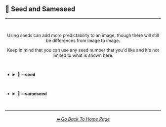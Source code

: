 <h2>🌱 Seed and Sameseed</h2>

<hr><!--------------->

<br>

<div align="center">

Using seeds can add more predictability to an image, though there will still be differences from image to image.

Keep in mind that you can use any seed number that you'd like and it's not limited to what is shown here.

</div>

<br>

- <details><summary><b>🌱 --seed</summary></b><p><div align="center">

    <table>
        <tr align=center valign=middle>
            <th width=175></th>
            <th width=196>MidJourney V1</th>
            <th width=196>MidJourney V2</th>
            <th width=196>MidJourney V3</th>
            <th width=196>MidJourney V4</th>
        </tr>
        <tr align=center valign=middle>
            <th>--seed 1</th>
            <td><img src="F://GitHubRepo/MidJourney-Styles-and-Keywords-Reference/Images/MJ_V1/Comparison_Page_Images/Seed_and_Sameseed/Seed/sphere_seed_1.webp?raw=true" width="256" /></td>
            <td><img src="F://GitHubRepo/MidJourney-Styles-and-Keywords-Reference/Images/MJ_V2/Comparison_Page_Images/Seed_and_Sameseed/Seed/sphere_seed_1.webp?raw=true" width="256" /></td>
            <td><img src="F://GitHubRepo/MidJourney-Styles-and-Keywords-Reference/Images/MJ_V3/Comparison_Page_Images/Seed_and_Sameseed/Seed/sphere_seed_1.webp?raw=true" width="256" /></td>
            <td><img src="F://GitHubRepo/MidJourney-Styles-and-Keywords-Reference/Images/MJ_V4/V4_Alpha_3.6/Comparison_Page_Images/Seed_and_Sameseed/Seed/Sphere_seed_1.webp?raw=true" width="256" /></td>
        </tr>
        <tr align=center valign=middle>
            <th>--seed 4775</th>
            <td><img src="F://GitHubRepo/MidJourney-Styles-and-Keywords-Reference/Images/MJ_V1/Comparison_Page_Images/Seed_and_Sameseed/Seed/sphere_seed_4775.webp?raw=true" width="256" /></td>
            <td><img src="F://GitHubRepo/MidJourney-Styles-and-Keywords-Reference/Images/MJ_V2/Comparison_Page_Images/Seed_and_Sameseed/Seed/sphere_seed_4775.webp?raw=true" width="256" /></td>
            <td><img src="F://GitHubRepo/MidJourney-Styles-and-Keywords-Reference/Images/MJ_V3/Comparison_Page_Images/Seed_and_Sameseed/Seed/sphere_seed_4775.webp?raw=true" width="256" /></td>
            <td><img src="F://GitHubRepo/MidJourney-Styles-and-Keywords-Reference/Images/MJ_V4/V4_Alpha_3.6/Comparison_Page_Images/Seed_and_Sameseed/Seed/Sphere_seed_4775.webp?raw=true" width="256" /></td>
        </tr>
        <tr align=center valign=middle>
            <th>--seed 4776</th>
            <td><img src="F://GitHubRepo/MidJourney-Styles-and-Keywords-Reference/Images/MJ_V1/Comparison_Page_Images/Seed_and_Sameseed/Seed/sphere_seed_4776_(1).webp?raw=true" width="256" /></td>
            <td><img src="F://GitHubRepo/MidJourney-Styles-and-Keywords-Reference/Images/MJ_V2/Comparison_Page_Images/Seed_and_Sameseed/Seed/sphere_seed_4776_(1).webp?raw=true" width="256" /></td>
            <td><img src="F://GitHubRepo/MidJourney-Styles-and-Keywords-Reference/Images/MJ_V3/Comparison_Page_Images/Seed_and_Sameseed/Seed/sphere_seed_4776_(1).webp?raw=true" width="256" /></td>
            <td><img src="F://GitHubRepo/MidJourney-Styles-and-Keywords-Reference/Images/MJ_V4/V4_Alpha_3.6/Comparison_Page_Images/Seed_and_Sameseed/Seed/Sphere_seed_4776.webp?raw=true" width="256" /></td>
        </tr>
        <tr align=center valign=middle>
            <th>--seed 4777</th>
            <td><img src="F://GitHubRepo/MidJourney-Styles-and-Keywords-Reference/Images/MJ_V1/Comparison_Page_Images/Seed_and_Sameseed/Seed/sphere_seed_4777.webp?raw=true" width="256" /></td>
            <td><img src="F://GitHubRepo/MidJourney-Styles-and-Keywords-Reference/Images/MJ_V2/Comparison_Page_Images/Seed_and_Sameseed/Seed/sphere_seed_4777.webp?raw=true" width="256" /></td>
            <td><img src="F://GitHubRepo/MidJourney-Styles-and-Keywords-Reference/Images/MJ_V3/Comparison_Page_Images/Seed_and_Sameseed/Seed/sphere_seed_4777.webp?raw=true" width="256" /></td>
            <td><img src="F://GitHubRepo/MidJourney-Styles-and-Keywords-Reference/Images/MJ_V4/V4_Alpha_3.6/Comparison_Page_Images/Seed_and_Sameseed/Seed/Sphere_seed_4777.webp?raw=true" width="256" /></td>
        </tr>
        <tr align=center valign=middle>
            <th>--seed 4778</th>
            <td><img src="F://GitHubRepo/MidJourney-Styles-and-Keywords-Reference/Images/MJ_V1/Comparison_Page_Images/Seed_and_Sameseed/Seed/sphere_seed_4778.webp?raw=true" width="256" /></td>
            <td><img src="F://GitHubRepo/MidJourney-Styles-and-Keywords-Reference/Images/MJ_V2/Comparison_Page_Images/Seed_and_Sameseed/Seed/sphere_seed_4778.webp?raw=true" width="256" /></td>
            <td><img src="F://GitHubRepo/MidJourney-Styles-and-Keywords-Reference/Images/MJ_V3/Comparison_Page_Images/Seed_and_Sameseed/Seed/sphere_seed_4778.webp?raw=true" width="256" /></td>
            <td><img src="F://GitHubRepo/MidJourney-Styles-and-Keywords-Reference/Images/MJ_V4/V4_Alpha_3.6/Comparison_Page_Images/Seed_and_Sameseed/Seed/Sphere_seed_4778.webp?raw=true" width="256" /></td>
        </tr>
    </table>

</div></p></details>


<br>


- <details><summary><b>🌱 --sameseed</summary></b><p><div align="center">

    <table>
        <tr align=center valign=middle>
            <th width=175></th>
            <th width=196>MidJourney V1</th>
            <th width=196>MidJourney V2</th>
            <th width=196>MidJourney V3</th>
            <th width=196>MidJourney V4</th>
        </tr>
        <tr align=center valign=middle>
            <th>--sameseed 1</th>
            <td><img src="F://GitHubRepo/MidJourney-Styles-and-Keywords-Reference/Images/MJ_V1/Comparison_Page_Images/Seed_and_Sameseed/Sameseed/sphere_sameseed_1.webp?raw=true" width="256" /></td>
            <td><img src="F://GitHubRepo/MidJourney-Styles-and-Keywords-Reference/Images/MJ_V2/Comparison_Page_Images/Seed_and_Sameseed/Sameseed/sphere_sameseed_1.webp?raw=true" width="256" /></td>
            <td><img src="F://GitHubRepo/MidJourney-Styles-and-Keywords-Reference/Images/MJ_V3/Comparison_Page_Images/Seed_and_Sameseed/Sameseed/sphere_sameseed_1.webp?raw=true" width="256" /></td>
            <td rowspan=5>Not Compatible With<br>--sameseed</td>
        </tr>
        <tr align=center valign=middle>
            <th>--sameseed 4775</th>
            <td><img src="F://GitHubRepo/MidJourney-Styles-and-Keywords-Reference/Images/MJ_V1/Comparison_Page_Images/Seed_and_Sameseed/Sameseed/sphere_sameseed_4775.webp?raw=true" width="256" /></td>
            <td><img src="F://GitHubRepo/MidJourney-Styles-and-Keywords-Reference/Images/MJ_V2/Comparison_Page_Images/Seed_and_Sameseed/Sameseed/sphere_sameseed_4775.webp?raw=true" width="256" /></td>
            <td><img src="F://GitHubRepo/MidJourney-Styles-and-Keywords-Reference/Images/MJ_V3/Comparison_Page_Images/Seed_and_Sameseed/Sameseed/sphere_sameseed_4775.webp?raw=true" width="256" /></td>
        </tr>
        <tr align=center valign=middle>
            <th>--sameseed 4776</th>
            <td><img src="F://GitHubRepo/MidJourney-Styles-and-Keywords-Reference/Images/MJ_V1/Comparison_Page_Images/Seed_and_Sameseed/Sameseed/sphere_sameseed_4776_(1).webp?raw=true" width="256" /></td>
            <td><img src="F://GitHubRepo/MidJourney-Styles-and-Keywords-Reference/Images/MJ_V2/Comparison_Page_Images/Seed_and_Sameseed/Sameseed/sphere_sameseed_4776_(1).webp?raw=true" width="256" /></td>
            <td><img src="F://GitHubRepo/MidJourney-Styles-and-Keywords-Reference/Images/MJ_V3/Comparison_Page_Images/Seed_and_Sameseed/Sameseed/sphere_sameseed_4776_(1).webp?raw=true" width="256" /></td>
        </tr>
        <tr align=center valign=middle>
            <th>--sameseed 4777</th>
            <td><img src="F://GitHubRepo/MidJourney-Styles-and-Keywords-Reference/Images/MJ_V1/Comparison_Page_Images/Seed_and_Sameseed/Sameseed/sphere_sameseed_4777.webp?raw=true" width="256" /></td>
            <td><img src="F://GitHubRepo/MidJourney-Styles-and-Keywords-Reference/Images/MJ_V2/Comparison_Page_Images/Seed_and_Sameseed/Sameseed/sphere_sameseed_4777.webp?raw=true" width="256" /></td>
            <td><img src="F://GitHubRepo/MidJourney-Styles-and-Keywords-Reference/Images/MJ_V3/Comparison_Page_Images/Seed_and_Sameseed/Sameseed/sphere_sameseed_4777.webp?raw=true" width="256" /></td>
        </tr>
        <tr align=center valign=middle>
            <th>--sameseed 4778</th>
            <td><img src="F://GitHubRepo/MidJourney-Styles-and-Keywords-Reference/Images/MJ_V1/Comparison_Page_Images/Seed_and_Sameseed/Sameseed/sphere_sameseed_4778.webp?raw=true" width="256" /></td>
            <td><img src="F://GitHubRepo/MidJourney-Styles-and-Keywords-Reference/Images/MJ_V2/Comparison_Page_Images/Seed_and_Sameseed/Sameseed/sphere_sameseed_4778.webp?raw=true" width="256" /></td>
            <td><img src="F://GitHubRepo/MidJourney-Styles-and-Keywords-Reference/Images/MJ_V3/Comparison_Page_Images/Seed_and_Sameseed/Sameseed/sphere_sameseed_4778.webp?raw=true" width="256" /></td>
        </tr>
    </table>

</div></p></details>


<br>

<hr><!--------------->
<div align="center">
<h6><a href="F://GitHubRepo/MidJourney-Styles-and-Keywords-Reference/README.md">⬅ Go Back To Home Page</a></h6>
</div>